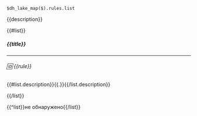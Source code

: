 ```jsonata
$dh_lake_map($).rules.list
```

{{description}}

{{#list}}
##### {{title}}

---
###### :id: {{rule}}
{{#list.description}}{{.}}{{/list.description}}

{{/list}}

{{^list}}не обнаружено{{/list}}